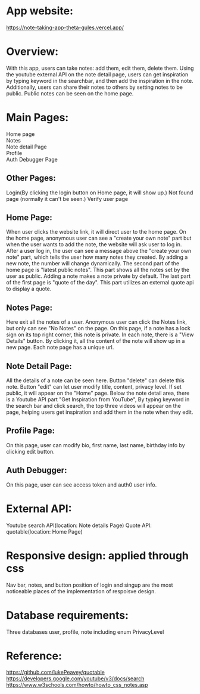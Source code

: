 # App website:  
https://note-taking-app-theta-gules.vercel.app/

# Overview:  
With this app, users can take notes: add them, edit them, delete them.
Using the youtube external API on the note detail page, users can get inspiration by typing keyword in the searchbar,
and then add the inspiration in the note. 
Additionally, users can share their notes to others by setting notes to be public. Public notes can be seen on the home page.

# Main Pages:  
Home page  
Notes  
Note detail Page  
Profile  
Auth Debugger Page  

## Other Pages:  
Login(By clicking the login button on Home page, it will show up.)
Not found page (normally it can't be seen.)
Verify user page

## Home Page:  
When user clicks the website link, it will direct user to the home page.
On the home page, anonymous user can see a "create your own note" part but when the user
wants to add the note, the website will ask user to log in. After a user log in, the user
can see a message above the "create your own note" part, which tells the user how many 
notes they created. By adding a new note, the number will change dynamically.
The second part of the home page is "latest public notes". This part shows all the notes 
set by the user as public. Adding a note makes a note private by default.
The last part of the first page is "quote of the day". This part utilizes an external quote api to display a quote.  

## Notes Page:  
Here exit all the notes of a user. Anonymous user can click the Notes link, but only can see "No Notes" on the page. On this page, if a note has a lock sign on its top right corner, this note is private. In each note, there is a "View Details" button. By clicking it, all the content of the note will show up in a new page. Each note page has a unique url.

## Note Detail Page:  
All the details of a note can be seen here. Button "delete" can delete this note. Button "edit" can let user modify title, content, privacy level. If set public, it will appear on
the "Home" page. Below the note detail area, there is a Youtube API part "Get Inspiration from YouTube", By typing keyword in the search bar and click search, the top three videos will appear on the page, helping users get inspiration and add them in the note when they edit.

## Profile Page:  
On this page, user can modify bio, first name, last name, birthday info by clicking edit button.

## Auth Debugger:  
On this page, user can see access token and auth0 user info.

# External API:  
Youtube search API(location: Note details Page)
Quote API: quotable(location: Home Page)

# Responsive design: applied through css  
Nav bar, notes, and button position of login and singup are
the most noticeable places of the implementation of respoisve design.

# Database requirements:  
Three databases user, profile, note including enum PrivacyLevel

# Reference:  
https://github.com/lukePeavey/quotable
https://developers.google.com/youtube/v3/docs/search
https://www.w3schools.com/howto/howto_css_notes.asp

